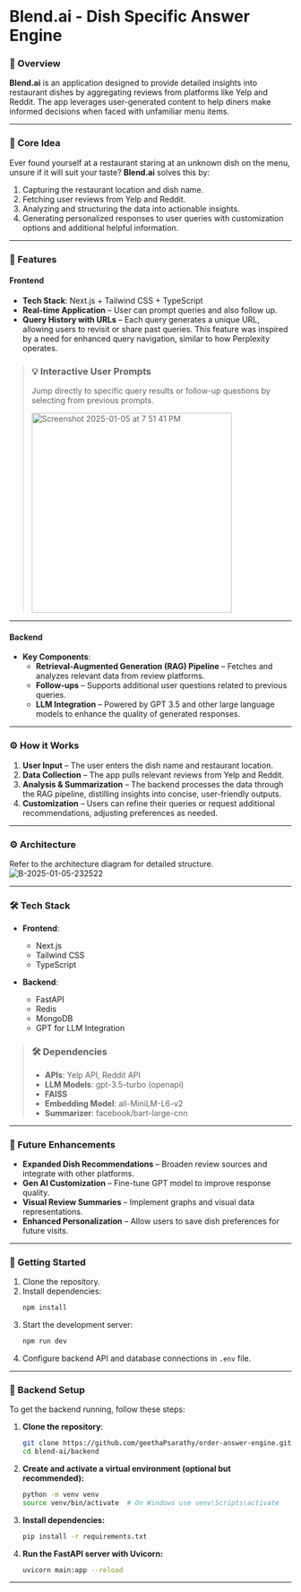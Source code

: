 # Blend.ai - Dish Specific Answer Engine  

### 🥘 Overview  
**Blend.ai** is an application designed to provide detailed insights into restaurant dishes by aggregating reviews from platforms like Yelp and Reddit. The app leverages user-generated content to help diners make informed decisions when faced with unfamiliar menu items.  



---

### 🎯 Core Idea  
Ever found yourself at a restaurant staring at an unknown dish on the menu, unsure if it will suit your taste? **Blend.ai** solves this by:  
1. Capturing the restaurant location and dish name.  
2. Fetching user reviews from Yelp and Reddit.  
3. Analyzing and structuring the data into actionable insights.  
4. Generating personalized responses to user queries with customization options and additional helpful information.  

---

### 🚀 Features  

#### **Frontend**  
- **Tech Stack**: Next.js + Tailwind CSS + TypeScript  
- **Real-time Application** – User can prompt queries and also follow up.  
- **Query History with URLs** – Each query generates a unique URL, allowing users to revisit or share past queries. This feature was inspired by a need for enhanced query navigation, similar to how Perplexity operates.  

> ### 💡 **Interactive User Prompts**  
> Jump directly to specific query results or follow-up questions by selecting from previous prompts.  
>  
> <img width="357" alt="Screenshot 2025-01-05 at 7 51 41 PM" src="https://github.com/user-attachments/assets/5b8c7e06-59d3-4a34-b850-ff2f6173fa73" />  

---

#### **Backend**    
- **Key Components**:  
  - **Retrieval-Augmented Generation (RAG) Pipeline** – Fetches and analyzes relevant data from review platforms.  
  - **Follow-ups** – Supports additional user questions related to previous queries.  
  - **LLM Integration** – Powered by GPT 3.5 and other large language models to enhance the quality of generated responses.  

---

### ⚙️ How it Works  
1. **User Input** – The user enters the dish name and restaurant location.  
2. **Data Collection** – The app pulls relevant reviews from Yelp and Reddit.  
3. **Analysis & Summarization** – The backend processes the data through the RAG pipeline, distilling insights into concise, user-friendly outputs.  
4. **Customization** – Users can refine their queries or request additional recommendations, adjusting preferences as needed.  

---

### ⚙️ Architecture  
Refer to the architecture diagram for detailed structure.  
![B-2025-01-05-232522](https://github.com/user-attachments/assets/6aef7614-9b1c-4679-a825-661759f11bdb)  

---

### 🛠️ Tech Stack  
- **Frontend**:  
  - Next.js  
  - Tailwind CSS  
  - TypeScript  

- **Backend**:  
  - FastAPI  
  - Redis  
  - MongoDB  
  - GPT for LLM Integration  

> ### 🛠️ **Dependencies**  
> - **APIs**: Yelp API, Reddit API  
> - **LLM Models**: gpt-3.5-turbo (openapi)  
> - **FAISS**  
> - **Embedding Model**: all-MiniLM-L6-v2  
> - **Summarizer**: facebook/bart-large-cnn  

---

### 📄 Future Enhancements  
- **Expanded Dish Recommendations** – Broaden review sources and integrate with other platforms.  
- **Gen AI Customization** – Fine-tune GPT model to improve response quality.  
- **Visual Review Summaries** – Implement graphs and visual data representations.  
- **Enhanced Personalization** – Allow users to save dish preferences for future visits.  

---

### 📌 Getting Started  
1. Clone the repository.  
2. Install dependencies:  
   ```bash
   npm install
   ```  
3. Start the development server:  
   ```bash
   npm run dev
   ```  
4. Configure backend API and database connections in `.env` file.  

---

### 🚀 Backend Setup  
To get the backend running, follow these steps:  

1. **Clone the repository**:  
   ```bash
   git clone https://github.com/geethaPsarathy/order-answer-engine.git
   cd blend-ai/backend
   ```  

2. **Create and activate a virtual environment (optional but recommended):**  
   ```bash
   python -m venv venv
   source venv/bin/activate  # On Windows use venv\Scripts\activate
   ```  

3. **Install dependencies:**  
   ```bash
   pip install -r requirements.txt
   ```  

4. **Run the FastAPI server with Uvicorn:**  
   ```bash
   uvicorn main:app --reload
   ```  
---
